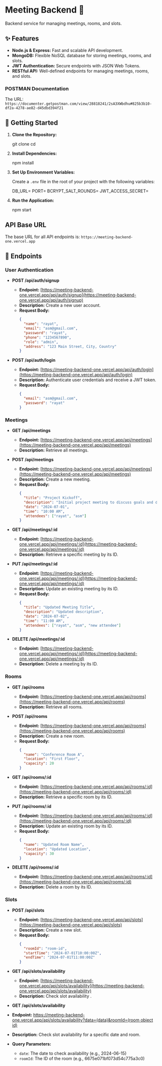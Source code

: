 # Meeting Backend 📅


Backend service for managing meetings, rooms, and slots.

## ✨ Features

- **Node.js & Express:** Fast and scalable API development.
- **MongoDB:** Flexible NoSQL database for storing meetings, rooms, and slots.
- **JWT Authentication:** Secure endpoints with JSON Web Tokens.
- **RESTful API:** Well-defined endpoints for managing meetings, rooms, and slots.

### POSTMAN Documentation
The URL: `https://documenter.getpostman.com/view/28818241/2sA3XWbdhu#825b3b10-df2a-4278-ae82-d45dbd394f21`

## 🚀 Getting Started

1. **Clone the Repository:**

   git clone <repository-url>
   cd <repository-directory>

2. **Install Dependencies:**

   npm install

3. **Set Up Environment Variables:**

   Create a `.env` file in the root of your project with the following variables:

   DB_URL=<your-database-url>
   PORT=<your-port>
   BCRYPT_SALT_ROUNDS=<your-bcrypt-salt-rounds>
   JWT_ACCESS_SECRET=<your-jwt-access-secret>

4. **Run the Application:**

   npm start

## API Base URL

The base URL for all API endpoints is: `https://meeting-backend-one.vercel.app`

## 📝 Endpoints

### User Authentication

- **POST /api/auth/signup**
  - **Endpoint:** [https://meeting-backend-one.vercel.app/api/auth/signup](https://meeting-backend-one.vercel.app/api/auth/signup)
  - **Description:** Create a new user account.
  - **Request Body:**
    ```json
    {
      "name": "rayat",
      "email": "asm@gmail.com",
      "password": "rayat",
      "phone": "1234567890",
      "role": "admin",
      "address": "123 Main Street, City, Country"
    }
    ```

- **POST /api/auth/login**
  - **Endpoint:** [https://meeting-backend-one.vercel.app/api/auth/login](https://meeting-backend-one.vercel.app/api/auth/login)
  - **Description:** Authenticate user credentials and receive a JWT token.
  - **Request Body:**
    ```json
    {
      "email": "asm@gmail.com",
      "password": "rayat"
    }
    ```

### Meetings

- **GET /api/meetings**
  - **Endpoint:** [https://meeting-backend-one.vercel.app/api/meetings](https://meeting-backend-one.vercel.app/api/meetings)
  - **Description:** Retrieve all meetings.

- **POST /api/meetings**
  - **Endpoint:** [https://meeting-backend-one.vercel.app/api/meetings](https://meeting-backend-one.vercel.app/api/meetings)
  - **Description:** Create a new meeting.
  - **Request Body:**
    ```json
    {
      "title": "Project Kickoff",
      "description": "Initial project meeting to discuss goals and deliverables",
      "date": "2024-07-01",
      "time": "10:00 AM",
      "attendees": ["rayat", "asm"]
    }
    ```

- **GET /api/meetings/:id**
  - **Endpoint:** [https://meeting-backend-one.vercel.app/api/meetings/:id](https://meeting-backend-one.vercel.app/api/meetings/:id)
  - **Description:** Retrieve a specific meeting by its ID.

- **PUT /api/meetings/:id**
  - **Endpoint:** [https://meeting-backend-one.vercel.app/api/meetings/:id](https://meeting-backend-one.vercel.app/api/meetings/:id)
  - **Description:** Update an existing meeting by its ID.
  - **Request Body:**
    ```json
    {
      "title": "Updated Meeting Title",
      "description": "Updated description",
      "date": "2024-07-02",
      "time": "11:00 AM",
      "attendees": ["rayat", "asm", "new attendee"]
    }
    ```

- **DELETE /api/meetings/:id**
  - **Endpoint:** [https://meeting-backend-one.vercel.app/api/meetings/:id](https://meeting-backend-one.vercel.app/api/meetings/:id)
  - **Description:** Delete a meeting by its ID.

### Rooms

- **GET /api/rooms**
  - **Endpoint:** [https://meeting-backend-one.vercel.app/api/rooms](https://meeting-backend-one.vercel.app/api/rooms)
  - **Description:** Retrieve all rooms.

- **POST /api/rooms**
  - **Endpoint:** [https://meeting-backend-one.vercel.app/api/rooms](https://meeting-backend-one.vercel.app/api/rooms)
  - **Description:** Create a new room.
  - **Request Body:**
    ```json
    {
      "name": "Conference Room A",
      "location": "First Floor",
      "capacity": 20
    }
    ```

- **GET /api/rooms/:id**
  - **Endpoint:** [https://meeting-backend-one.vercel.app/api/rooms/:id](https://meeting-backend-one.vercel.app/api/rooms/:id)
  - **Description:** Retrieve a specific room by its ID.

- **PUT /api/rooms/:id**
  - **Endpoint:** [https://meeting-backend-one.vercel.app/api/rooms/:id](https://meeting-backend-one.vercel.app/api/rooms/:id)
  - **Description:** Update an existing room by its ID.
  - **Request Body:**
    ```json
    {
      "name": "Updated Room Name",
      "location": "Updated Location",
      "capacity": 30
    }
    ```

- **DELETE /api/rooms/:id**
  - **Endpoint:** [https://meeting-backend-one.vercel.app/api/rooms/:id](https://meeting-backend-one.vercel.app/api/rooms/:id)
  - **Description:** Delete a room by its ID.

### Slots

- **POST /api/slots**
  - **Endpoint:** [https://meeting-backend-one.vercel.app/api/slots](https://meeting-backend-one.vercel.app/api/slots)
  - **Description:** Create a new slot.
  - **Request Body:**
    ```json
    {
      "roomId": "room-id",
      "startTime": "2024-07-01T10:00:00Z",
      "endTime": "2024-07-01T11:00:00Z"
    }
    ```

- **GET /api/slots/availability**
  - **Endpoint:** [https://meeting-backend-one.vercel.app/api/slots/availability](https://meeting-backend-one.vercel.app/api/slots/availability)
  - **Description:** Check slot availability .
  
      
 - **GET /api/slots/availability**
  - **Endpoint:** [https://meeting-backend-one.vercel.app/api/slots/availability?data=(data)&roomId=(room object id)](https://meeting-backend-one.vercel.app/api/slots/availability?date=2024-06-15&roomId=6675e071bf073d54c775a3c0)
  - **Description:** Check slot availability for a specific date and room.
  - **Query Parameters:**
    - `date`: The date to check availability (e.g., 2024-06-15)
    - `roomId`: The ID of the room (e.g., 6675e071bf073d54c775a3c0)     
